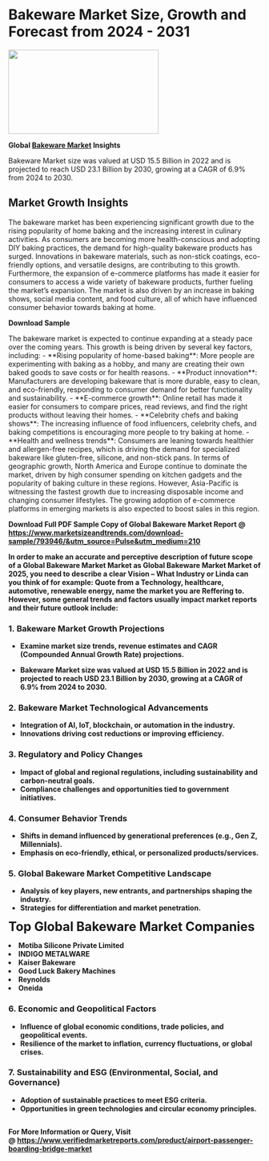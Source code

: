 <H1>Bakeware Market Size, Growth and Forecast from 2024 - 2031</H1><img class="aligncenter size-medium wp-image-584254" src="https://thirdeyenews.in/wp-content/uploads/2024/09/Global-Market-Research-300x168.jpeg" alt="" width="300" height="168" /><p><strong>Global&nbsp;<a href="https://www.marketsizeandtrends.com/download-sample/793946/&amp;utm_source=Pulse&amp;utm_medium=210">Bakeware Market</a> Insights</strong></p><p>Bakeware Market size was valued at USD 15.5 Billion in 2022 and is projected to reach USD 23.1 Billion by 2030, growing at a CAGR of 6.9% from 2024 to 2030.</p><p><h2>Market Growth Insights</h2> <p>The bakeware market has been experiencing significant growth due to the rising popularity of home baking and the increasing interest in culinary activities. As consumers are becoming more health-conscious and adopting DIY baking practices, the demand for high-quality bakeware products has surged. Innovations in bakeware materials, such as non-stick coatings, eco-friendly options, and versatile designs, are contributing to this growth. Furthermore, the expansion of e-commerce platforms has made it easier for consumers to access a wide variety of bakeware products, further fueling the market’s expansion. The market is also driven by an increase in baking shows, social media content, and food culture, all of which have influenced consumer behavior towards baking at home.</p> <p><strong>Download Sample</strong></p> <p>The bakeware market is expected to continue expanding at a steady pace over the coming years. This growth is being driven by several key factors, including: - **Rising popularity of home-based baking**: More people are experimenting with baking as a hobby, and many are creating their own baked goods to save costs or for health reasons. - **Product innovation**: Manufacturers are developing bakeware that is more durable, easy to clean, and eco-friendly, responding to consumer demand for better functionality and sustainability. - **E-commerce growth**: Online retail has made it easier for consumers to compare prices, read reviews, and find the right products without leaving their homes. - **Celebrity chefs and baking shows**: The increasing influence of food influencers, celebrity chefs, and baking competitions is encouraging more people to try baking at home. - **Health and wellness trends**: Consumers are leaning towards healthier and allergen-free recipes, which is driving the demand for specialized bakeware like gluten-free, silicone, and non-stick pans. In terms of geographic growth, North America and Europe continue to dominate the market, driven by high consumer spending on kitchen gadgets and the popularity of baking culture in these regions. However, Asia-Pacific is witnessing the fastest growth due to increasing disposable income and changing consumer lifestyles. The growing adoption of e-commerce platforms in emerging markets is also expected to boost sales in this region.</p> <p><strong></p><p><span class=""><strong>Download Full PDF Sample Copy of Global Bakeware Market Report</strong> @ <a href="https://www.marketsizeandtrends.com/download-sample/793946/&amp;utm_source=Pulse&amp;utm_medium=210" target="_blank">https://www.marketsizeandtrends.com/download-sample/793946/&amp;utm_source=Pulse&amp;utm_medium=210</a></span></p><p>In order to make an accurate and perceptive description of future scope of a Global&nbsp;Bakeware Market Market as Global&nbsp;Bakeware Market Market of 2025, you need to describe a clear Vision &ndash; What Industry or Linda can you think of for example: Quote from a Technology, healthcare, automotive, renewable energy, name the market you are Reffering to. However, some general trends and factors usually impact market reports and their future outlook include:</p><h3>1.&nbsp;<strong>Bakeware Market Growth Projections</strong></h3><ul><li>Examine market size trends, revenue estimates and CAGR (Compounded Annual Growth Rate) projections.</li><li><p>Bakeware Market size was valued at USD 15.5 Billion in 2022 and is projected to reach USD 23.1 Billion by 2030, growing at a CAGR of 6.9% from 2024 to 2030.</p></li></ul><h3>2.&nbsp;<strong>Bakeware Market Technological Advancements</strong></h3><ul><li>Integration of AI, IoT, blockchain, or automation in the industry.</li><li>Innovations driving cost reductions or improving efficiency.</li></ul><h3>3.&nbsp;<strong>Regulatory and Policy Changes</strong></h3><ul><li>Impact of global and regional regulations, including sustainability and carbon-neutral goals.</li><li>Compliance challenges and opportunities tied to government initiatives.</li></ul><h3>4.&nbsp;<strong>Consumer Behavior Trends</strong></h3><ul><li>Shifts in demand influenced by generational preferences (e.g., Gen Z, Millennials).</li><li>Emphasis on eco-friendly, ethical, or personalized products/services.</li></ul><h3>5.&nbsp;<strong>Global Bakeware Market Competitive Landscape</strong></h3><ul><li>Analysis of key players, new entrants, and partnerships shaping the industry.</li><li>Strategies for differentiation and market penetration.</li></ul><p data-pm-slice="1 1 []"><span style="color: inherit; font-family: inherit; font-size: 25px;">Top Global Bakeware Market Companies</span></p><div class="" data-test-id=""><p><li>Motiba Silicone Private Limited</li><li> INDIGO METALWARE</li><li> Kaiser Bakeware</li><li> Good Luck Bakery Machines</li><li> Reynolds</li><li> Oneida</li></p></div><h3>6.&nbsp;<strong>Economic and Geopolitical Factors</strong></h3><ul><li>Influence of global economic conditions, trade policies, and geopolitical events.</li><li>Resilience of the market to inflation, currency fluctuations, or global crises.</li></ul><h3>7.&nbsp;<strong>Sustainability and ESG (Environmental, Social, and Governance)</strong></h3><ul><li>Adoption of sustainable practices to meet ESG criteria.</li><li>Opportunities in green technologies and circular economy principles.</li></ul><h2><strong style="font-size: 14px;">For More Information or Query, Visit @&nbsp;</strong><a style="background-color: #ffffff; font-size: 14px;" href="https://www.marketsizeandtrends.com/report/bakeware-market/" target="_blank">https://www.verifiedmarketreports.com/product/airport-passenger-boarding-bridge-market</a></h2>
